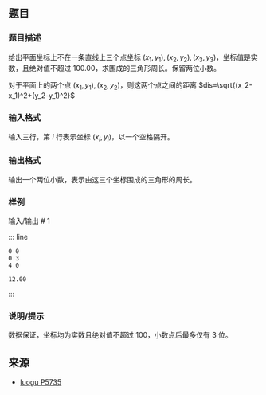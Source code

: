 ## 题目




### 题目描述

给出平面坐标上不在一条直线上三个点坐标 $(x_1,y_1),(x_2,y_2),(x_3,y_3)$，坐标值是实数，且绝对值不超过 100.00，求围成的三角形周长。保留两位小数。

对于平面上的两个点 $(x_1,y_1),(x_2,y_2)$，则这两个点之间的距离 $dis=\sqrt{(x_2-x_1)^2+(y_2-y_1)^2}$



### 输入格式
输入三行，第 $i$ 行表示坐标 $(x_i,y_i)$，以一个空格隔开。



### 输出格式

输出一个两位小数，表示由这三个坐标围成的三角形的周长。



### 样例


输入/输出 # 1

::: line
```
0 0
0 3
4 0
```

```
12.00
```
:::





### 说明/提示
数据保证，坐标均为实数且绝对值不超过 $100$，小数点后最多仅有 $3$ 位。


## 来源

- [luogu P5735](https://luogu.com.cn/problem/P5735)
